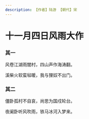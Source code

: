 ```yaml
---
description: 【作者】陆游 【朝代】宋
---
```


# 十一月四日风雨大作

### 其一

风卷江湖雨闇村，四山声作海涛翻。

 溪柴火软蛮毡暖，我与狸奴不出门。

### 其二

僵卧孤村不自哀，尚思为国戍轮台。 

夜阑卧听风吹雨，铁马冰河入梦来。


